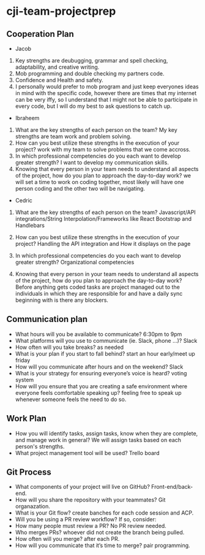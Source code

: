 # cji-team-projectprep

## Cooperation Plan

* Jacob

1. Key strengths are deubugging, grammar and spell checking, adaptability, and creative writing.
2. Mob programming and double checking my partners code.
3. Confidence and Health and safety.
4. I personally would prefer to mob program and just keep everyones ideas in mind with the specific code, however there are times that my internet can be very iffy, so I understand that I might not be able to participate in every code, but I will do my best to ask questions to catch up.

* Ibraheem

1. What are the key strengths of each person on the team? My key strengths are team work and problem solving.
2. How can you best utilize these strengths in the execution of your project? work with my team to solve problems that we come accross.
3. In which professional competencies do you each want to develop greater strength? I want to develop my communication skills.
4. Knowing that every person in your team needs to understand all aspects of the project, how do you plan to approach the day-to-day work? we will set a time to work on coding together, most likely will have one person coding and the other two will be navigating.

* Cedric

1. What are the key strengths of each person on the team?
Javascript/API integrations/String Interpolation/Frameworks like React Bootstrap and Handlebars

2. How can you best utilize these strengths in the execution of your project?
Handling the API integration and How it displays on the page

3. In which professional competencies do you each want to develop greater strength?
Organizational competencies

4. Knowing that every person in your team needs to understand all aspects of the project, how do you plan to approach the day-to-day work?
Before anything gets coded tasks are project managed out to the individuals in which they are responsible for and have a daily sync beginning with is there any blockers.

## Communication plan

* What hours will you be available to communicate? 6:30pm to 9pm
* What platforms will you use to communicate (ie. Slack, phone …)? Slack
* How often will you take breaks? as needed
* What is your plan if you start to fall behind? start an hour early/meet up friday
* How will you communicate after hours and on the weekend? Slack
* What is your strategy for ensuring everyone’s voice is heard? voting system
* How will you ensure that you are creating a safe environment where everyone feels comfortable speaking up? feeling free to speak up whenever someone feels the need to do so.

## Work Plan

* How you will identify tasks, assign tasks, know when they are complete, and manage work in general? We will assign tasks based on each person's strengths.
* What project management tool will be used? Trello board

## Git Process

* What components of your project will live on GitHub? Front-end/back-end.
* How will you share the repository with your teammates? Git organazation.
* What is your Git flow? create banches for each code session and ACP.
* Will you be using a PR review workflow? If so, consider:
* How many people must review a PR? No PR review needed.
* Who merges PRs? whoever did not create the branch being pulled.
* How often will you merge? after each PR.
* How will you communicate that it’s time to merge? pair programming.

